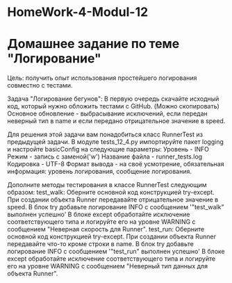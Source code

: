 # HomeWork-4-Modul-12
# Домашнее задание по теме "Логирование"

Цель: получить опыт использования простейшего логирования совместно с тестами.

Задача "Логирование бегунов":
В первую очередь скачайте исходный код, который нужно обложить тестами с GitHub. (Можно скопировать)
Основное обновление - выбрасывание исключений, если передан неверный тип в name и если передано отрицательное значение в speed.

Для решения этой задачи вам понадобиться класс RunnerTest из предыдущей задачи.
В модуле tests_12_4.py импортируйте пакет logging и настройте basicConfig на следующие параметры:
Уровень - INFO
Режим - запись с заменой('w')
Название файла - runner_tests.log
Кодировка - UTF-8
Формат вывода - на своё усмотрение, обязательная информация: уровень логирования, сообщение логирования.

Дополните методы тестирования в классе RunnerTest следующим образом:
test_walk:
Оберните основной код конструкцией try-except.
При создании объекта Runner передавайте отрицательное значение в speed.
В блок try добавьте логирование INFO с сообщением '"test_walk" выполнен успешно'
В блоке except обработайте исключение соответствующего типа и логируйте его на уровне WARNING с сообщением "Неверная скорость для Runner".
test_run:
Оберните основной код конструкцией try-except.
При создании объекта Runner передавайте что-то кроме строки в name.
В блок try добавьте логирование INFO с сообщением '"test_run" выполнен успешно'
В блоке except обработайте исключение соответствующего типа и логируйте его на уровне WARNING с сообщением "Неверный тип данных для объекта Runner".
